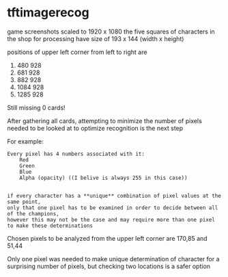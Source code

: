 # tftimagerecog


game screenshots scaled to 1920 x 1080
the five squares of characters in the shop for processing have size of 193 x 144
(width x height)

positions of upper left corner from left to right are
1. 480 928
2. 681 928
3. 882 928
4. 1084 928
5. 1285 928

Still missing 0 cards!
	


After gathering all cards, attempting to minimize the number of pixels needed to be looked at to optimize recognition is the next step

For example:

	Every pixel has 4 numbers associated with it:
		Red
		Green
		Blue
		Alpha (opacity) ((I belive is always 255 in this case))


	if every character has a **unique** combination of pixel values at the same point,
	only that one pixel has to be examined in order to decide between all of the champions, 
	however this may not be the case and may require more than one pixel to make these determinations

Chosen pixels to be analyzed from the upper left corner are 170,85 and 51,44

Only one pixel was needed to make unique determination of character for a surprising number of pixels, but checking two
locations is a safer option
 
